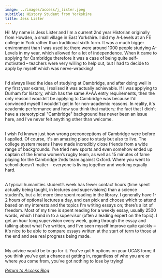 ```yaml
---
image: ../images/access/j_lister.jpeg
subtitle: History Student from Yorkshire
title: Jess Lister
---
```


Hi! My name is Jess Lister and I'm a current 2nd year Historian originally from Howden, a small village in East Yorkshire. I did my A-Levels at an FE college in York rather than traditional sixth form. It was a much bigger environment than I was used to; there were around 1000 people studying A-Levels in my year, which allowed for a lot of independence. When it came to applying for Cambridge therefore it was a case of being quite self-motivated – teachers were very willing to help out, but I had to decide to apply by myself which was nerve-wracking!<br/><br/>

I'd always liked the idea of studying at Cambridge, and after doing well in my first year exams, I realised it was actually achievable. If I was applying to Durham for history, which has the same A*AA entry requirements, then the only reason I wouldn’t be applying to Cambridge was because I'd convinced myself I wouldn't get in for non-academic reasons. In reality, it's academic performance and how you think that matters; the fact that I didn't have a stereotypical "Cambridge" background has never been an issue here, and I’ve never felt anything other than welcome.<br/><br/>

I wish I'd known just how wrong preconceptions of Cambridge were before I applied. Of course, it's an amazing place to study but also to live. The college system means I have made incredibly close friends from a wide range of backgrounds. I’ve tried new sports and even somehow ended up captain of the Emma women’s rugby team, as well as 15 minutes of fame playing for the Cambridge 2nds team against Oxford. Where you went to school doesn’t matter – everyone is living together and working equally hard.<br/><br/>

A typical humanities student’s week has fewer contact hours (time spent actually being taught, in lectures and supervisions) than a science student’s, but a lot more time spent reading in the library. I generally have 1-2 hours of optional lectures a day, and can pick and choose which to attend based on my interests and the topics I'm writing essays on; there’s a lot of freedom. Most of my time is spent reading for a weekly essay, usually 2500 words, which I hand in to a supervisor (often a leading expert on the topic). I get an hour long supervision every week, going through the essay and talking about what I’ve written, and I’ve seen myself improve quite quickly – it's nice to be able to compare essays written at the start of term to those at the end and see real progress being made.<br/><br/>

My advice would be to go for it. You've got 5 options on your UCAS form; if you think you've got a chance at getting in, regardless of who you are or where you come from, you've got nothing to lose by trying!

*[Return to Access Blog](javascript:javascript:history.go(-1))*